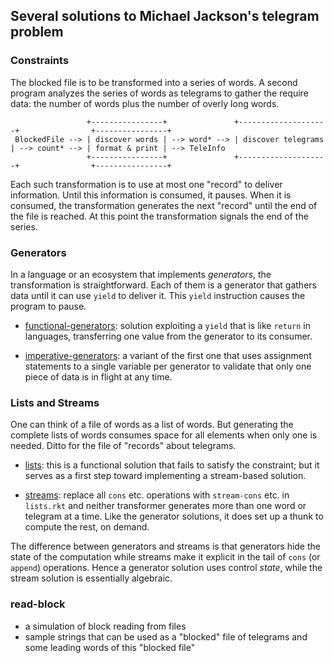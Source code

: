 
## Several solutions to Michael Jackson's telegram problem

### Constraints

The blocked file is to be transformed into a series of words. A second
program analyzes the series of words as telegrams to gather the
require data: the number of words plus the number of overly long
words.

```
                 +----------------+               +--------------------+                +----------------+
 BlockedFile --> | discover words | --> word* --> | discover telegrams | --> count* --> | format & print | --> TeleInfo
                 +----------------+               +--------------------+                +----------------+
```

Each such transformation is to use at most one "record" to deliver
information. Until this information is consumed, it pauses. When it is
consumed, the transformation generates the next "record" until the end
of the file is reached. At this point the transformation signals the
end of the series.

### Generators

In a language or an ecosystem that implements _generators_, the
transformation is straightforward. Each of them is a generator that
gathers data until it can use `yield` to deliver it. This `yield`
instruction causes the program to pause. 

- [functional-generators](functional-generators.rkt): solution
  exploiting a `yield` that is like `return` in languages,
  transferring one value from the generator to its consumer.

- [imperative-generators](imperative-generators.rkt): a variant of the
  first one that uses assignment statements to a single variable per
  generator to validate that only one piece of data is in flight at
  any time.

### Lists and Streams

One can think of a file of words as a list of words. But generating
the complete lists of words consumes space for all elements when only
one is needed. Ditto for the file of "records" about telegrams.

- [lists](list.rkt): this is a functional solution that fails to satisfy the
  constraint; but it serves as a first step toward implementing a
  stream-based solution.

- [streams](streams.rkt): replace all `cons` etc. operations with
  `stream-cons` etc. in `lists.rkt` and neither transformer generates
  more than one word or telegram at a time. Like the generator
  solutions, it does set up a thunk to compute the rest, on demand.

The difference between generators and streams is that generators hide
the state of the computation while streams make it explicit in the
tail of `cons` (or `append`) operations. Hence a generator solution
uses control _state_, while the stream solution is essentially
algebraic. 

### read-block

- a simulation of block reading from files 
- sample strings that can be used as a "blocked" file of telegrams
  and some leading words of this "blocked file"


